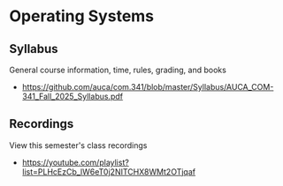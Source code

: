 Operating Systems
=================

## Syllabus

General course information, time, rules, grading, and books

* <https://github.com/auca/com.341/blob/master/Syllabus/AUCA_COM-341_Fall_2025_Syllabus.pdf>

## Recordings

View this semester's class recordings

* <https://youtube.com/playlist?list=PLHcEzCb_lW6eT0j2NITCHX8WMt2OTjqaf>

